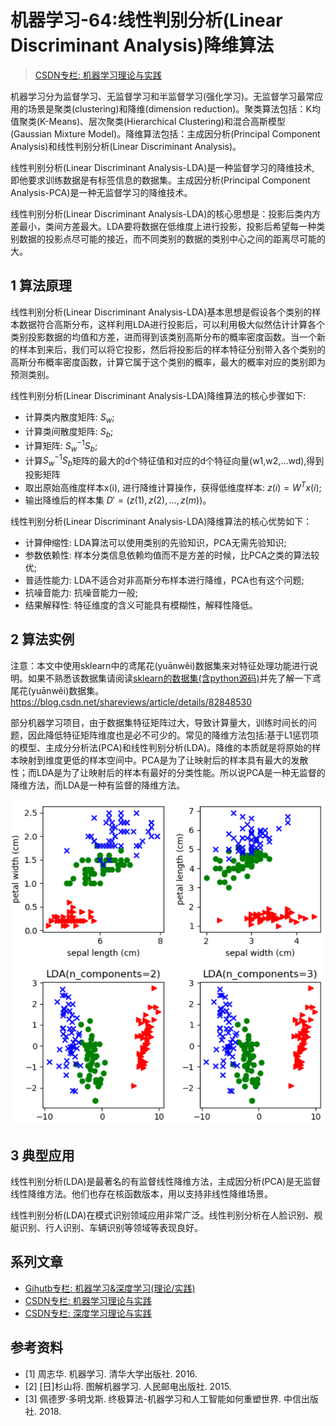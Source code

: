 # 机器学习-64:线性判别分析(Linear Discriminant Analysis)降维算法

> [CSDN专栏: 机器学习理论与实践](https://blog.csdn.net/column/details/27839.html)

机器学习分为监督学习、无监督学习和半监督学习(强化学习)。无监督学习最常应用的场景是聚类(clustering)和降维(dimension reduction)。聚类算法包括：K均值聚类(K-Means)、层次聚类(Hierarchical Clustering)和混合高斯模型(Gaussian Mixture Model)。降维算法包括：主成因分析(Principal Component Analysis)和线性判别分析(Linear Discriminant Analysis)。

线性判别分析(Linear Discriminant Analysis-LDA)是一种监督学习的降维技术, 即他要求训练数据是有标签信息的数据集。主成因分析(Principal Component Analysis-PCA)是一种无监督学习的降维技术。

线性判别分析(Linear Discriminant Analysis-LDA)的核心思想是：投影后类内方差最小，类间方差最大。LDA要将数据在低维度上进行投影，投影后希望每一种类别数据的投影点尽可能的接近，而不同类别的数据的类别中心之间的距离尽可能的大。

## 1 算法原理

线性判别分析(Linear Discriminant Analysis-LDA)基本思想是假设各个类别的样本数据符合高斯分布，这样利用LDA进行投影后，可以利用极大似然估计计算各个类别投影数据的均值和方差，进而得到该类别高斯分布的概率密度函数。当一个新的样本到来后，我们可以将它投影，然后将投影后的样本特征分别带入各个类别的高斯分布概率密度函数，计算它属于这个类别的概率，最大的概率对应的类别即为预测类别。

线性判别分析(Linear Discriminant Analysis-LDA)降维算法的核心步骤如下:

- 计算类内散度矩阵: $S_w$;
- 计算类间散度矩阵: $S_b$;
- 计算矩阵: $S_w^{-1}S_b$;
- 计算$S_w^{-1}S_b$矩阵的最大的d个特征值和对应的d个特征向量(w1,w2,...wd),得到投影矩阵
- 取出原始高维度样本x(i), 进行降维计算操作，获得低维度样本: $z(i)=W^Tx(i)$;
- 输出降维后的样本集 $D′=(z(1),z(2),...,z(m))$。

线性判别分析(Linear Discriminant Analysis-LDA)降维算法的核心优势如下：

- 计算伸缩性: LDA算法可以使用类别的先验知识，PCA无需先验知识;
- 参数依赖性: 样本分类信息依赖均值而不是方差的时候，比PCA之类的算法较优;
- 普适性能力: LDA不适合对非高斯分布样本进行降维，PCA也有这个问题;
- 抗噪音能力: 抗噪音能力一般;
- 结果解释性: 特征维度的含义可能具有模糊性，解释性降低。

## 2 算法实例

注意：本文中使用sklearn中的鸢尾花(yuānwěi)数据集来对特征处理功能进行说明。如果不熟悉该数据集请阅读[sklearn的数据集(含python源码)](./71-sklearn-dataset.md)并先了解一下鸢尾花(yuānwěi)数据集。
https://blog.csdn.net/shareviews/article/details/82848530

部分机器学习项目，由于数据集特征矩阵过大，导致计算量大，训练时间长的问题，因此降低特征矩阵维度也是必不可少的。常见的降维方法包括:基于L1惩罚项的模型、主成分分析法(PCA)和线性判别分析(LDA)。降维的本质就是将原始的样本映射到维度更低的样本空间中。PCA是为了让映射后的样本具有最大的发散性；而LDA是为了让映射后的样本有最好的分类性能。所以说PCA是一种无监督的降维方法，而LDA是一种有监督的降维方法。

 ![线性判别分析(Linear Discriminant Analysis-LDA))](../images/64-sklearn-dimen-reduce-linear-discriminant-analysis.png)

## 3 典型应用

线性判别分析(LDA)是最著名的有监督线性降维方法，主成因分析(PCA)是无监督线性降维方法。他们也存在核函数版本，用以支持非线性降维场景。

线性判别分析(LDA)在模式识别领域应用非常广泛。线性判别分析在人脸识别、舰艇识别、行人识别、车辆识别等领域等表现良好。

## 系列文章

- [Gihutb专栏: 机器学习&深度学习(理论/实践)](https://github.com/media-tm/MTOpenML)
- [CSDN专栏: 机器学习理论与实践](https://blog.csdn.net/column/details/27839.html)
- [CSDN专栏: 深度学习理论与实践](https://blog.csdn.net/column/details/27839.html)

## 参考资料

- [1] 周志华. 机器学习. 清华大学出版社. 2016.
- [2] [日]杉山将. 图解机器学习. 人民邮电出版社. 2015.
- [3] 佩德罗·多明戈斯. 终极算法-机器学习和人工智能如何重塑世界. 中信出版社. 2018.